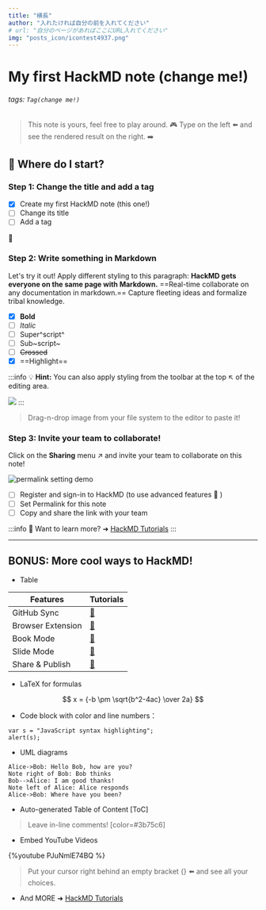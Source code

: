 ```yaml
---
title: "横長"
author: "入れたければ自分の前を入れてください"
# url: "自分のページがあればここにURL入れてください"
img: "posts_icon/icontest4937.png"
---
```


# My first HackMD note (change me!)

###### tags: `Tag(change me!)`

> This note is yours, feel free to play around. :video_game:
> Type on the left :arrow_left: and see the rendered result on the right. :arrow_right:

## :memo: Where do I start?

### Step 1: Change the title and add a tag

- [x] Create my first HackMD note (this one!)
- [ ] Change its title
- [ ] Add a tag

:rocket:

### Step 2: Write something in Markdown

Let's try it out!
Apply different styling to this paragraph:
**HackMD gets everyone on the same page with Markdown.** ==Real-time collaborate on any documentation in markdown.== Capture fleeting ideas and formalize tribal knowledge.

- [x] **Bold**
- [ ] _Italic_
- [ ] Super^script^
- [ ] Sub~script~
- [ ] ~~Crossed~~
- [x] ==Highlight==

:::info
:bulb: **Hint:** You can also apply styling from the toolbar at the top :arrow_upper_left: of the editing area.

![](https://i.imgur.com/Cnle9f9.png)
:::

> Drag-n-drop image from your file system to the editor to paste it!

### Step 3: Invite your team to collaborate!

Click on the <i class="fa fa-share-alt"></i> **Sharing** menu :arrow_upper_right: and invite your team to collaborate on this note!

![permalink setting demo](https://i.imgur.com/PjUhQBB.gif)

- [ ] Register and sign-in to HackMD (to use advanced features :tada: )
- [ ] Set Permalink for this note
- [ ] Copy and share the link with your team

:::info
:pushpin: Want to learn more? ➜ [HackMD Tutorials](https://hackmd.io/c/tutorials)
:::

---

## BONUS: More cool ways to HackMD!

- Table

| Features          | Tutorials               |
| ----------------- | :---------------------- |
| GitHub Sync       | [:link:][github-sync]   |
| Browser Extension | [:link:][hackmd-it]     |
| Book Mode         | [:link:][book-mode]     |
| Slide Mode        | [:link:][slide-mode]    |
| Share & Publish   | [:link:][share-publish] |

[github-sync]: https://hackmd.io/c/tutorials/%2Fs%2Flink-with-github
[hackmd-it]: https://hackmd.io/c/tutorials/%2Fs%2Fhackmd-it
[book-mode]: https://hackmd.io/c/tutorials/%2Fs%2Fhow-to-create-book
[slide-mode]: https://hackmd.io/c/tutorials/%2Fs%2Fhow-to-create-slide-deck
[share-publish]: https://hackmd.io/c/tutorials/%2Fs%2Fhow-to-publish-note

- LaTeX for formulas

$$
x = {-b \pm \sqrt{b^2-4ac} \over 2a}
$$

- Code block with color and line numbers：

```javascript=16
var s = "JavaScript syntax highlighting";
alert(s);
```

- UML diagrams

```sequence
Alice->Bob: Hello Bob, how are you?
Note right of Bob: Bob thinks
Bob-->Alice: I am good thanks!
Note left of Alice: Alice responds
Alice->Bob: Where have you been?
```

- Auto-generated Table of Content
  [ToC]

> Leave in-line comments! [color=#3b75c6]

- Embed YouTube Videos

{%youtube PJuNmlE74BQ %}

> Put your cursor right behind an empty bracket {} :arrow_left: and see all your choices.

- And MORE ➜ [HackMD Tutorials](https://hackmd.io/c/tutorials)
